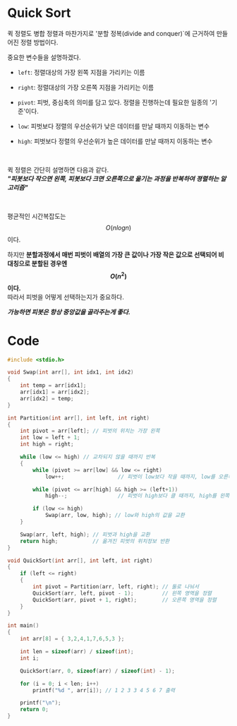 # Quick Sort
퀵 정렬도 병합 정렬과 마찬가지로 '분할 정복(divide and conquer)`에 근거하여 만들어진 정렬 방법이다.

중요한 변수들을 설명하겠다.
* `left`: 정렬대상의 가장 왼쪽 지점을 가리키는 이름
* `right`: 정렬대상의 가장 오른쪽 지점을 가리키는 이름
* `pivot`: 피벗, 중심축의 의미를 담고 있다. 정렬을 진행하는데 필요한 일종의 '기준'이다.

* `low`: 피벗보다 정렬의 우선순위가 낮은 데이터를 만날 때까지 이동하는 변수
* `high`: 피벗보다 정렬의 우선순위가 높은 데이터를 만날 때까지 이동하는 변수

<br>

퀵 정렬은 간단히 설명하면 다음과 같다.   
***"피봇보다 작으면 왼쪽, 피봇보다 크면 오른쪽으로 옮기는 과정을 반복하여 졍렬하는 알고리즘"***

<br>

평균적인 시간복잡도는 $$O(nlogn)$$이다.   

하지만 **분할과정에서 매번 피벗이 배열의 가장 큰 값이나 가장 작은 값으로 선택되어 비대칭으로 분할된 경우엔 $$O(n^2)$$이다.**    
따라서 피벗을 어떻게 선택하는지가 중요하다.

***가능하면 피봇은 항상 중앙값을 골라주는게 좋다.***

# Code
```c
#include <stdio.h>

void Swap(int arr[], int idx1, int idx2)
{
	int temp = arr[idx1];
	arr[idx1] = arr[idx2];
	arr[idx2] = temp;
}

int Partition(int arr[], int left, int right)
{
	int pivot = arr[left]; // 피벗의 위치는 가장 왼쪽
	int low = left + 1;
	int high = right;

	while (low <= high) // 교차되지 않을 때까지 반복
	{
		while (pivot >= arr[low] && low <= right)
			low++;                 // 피벗이 low보다 작을 때까지, low를 오른쪽으로 이동

		while (pivot <= arr[high] && high >= (left+1))
			high--;                // 피벗이 high보다 클 때까지, high를 왼쪽으로 이동

		if (low <= high)
			Swap(arr, low, high); // low와 high의 값을 교환
	}

	Swap(arr, left, high); // 피벗과 high을 교환
	return high;           // 옮겨진 피벗의 위치정보 반환
}

void QuickSort(int arr[], int left, int right)
{
	if (left <= right)
	{
		int pivot = Partition(arr, left, right); // 둘로 나눠서
		QuickSort(arr, left, pivot - 1);         // 왼쪽 영역을 정렬
		QuickSort(arr, pivot + 1, right);		 // 오른쪽 영역을 정렬
	}
}

int main()
{
	int arr[8] = { 3,2,4,1,7,6,5,3 };

	int len = sizeof(arr) / sizeof(int);
	int i;

	QuickSort(arr, 0, sizeof(arr) / sizeof(int) - 1);

	for (i = 0; i < len; i++)
		printf("%d ", arr[i]); // 1 2 3 3 4 5 6 7 출력

	printf("\n");
	return 0;
}
```
